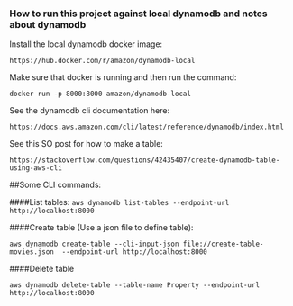 ### How to run this project against local dynamodb and notes about dynamodb

Install the local dynamodb docker image:

`https://hub.docker.com/r/amazon/dynamodb-local`

Make sure that docker is running and then run the command:

`docker run -p 8000:8000 amazon/dynamodb-local`

See the dynamodb cli documentation here:

`https://docs.aws.amazon.com/cli/latest/reference/dynamodb/index.html`

See this SO post for how to make a table:

`https://stackoverflow.com/questions/42435407/create-dynamodb-table-using-aws-cli`

##Some CLI commands:

####List tables: 
`aws dynamodb list-tables --endpoint-url http://localhost:8000`

####Create table (Use a json file to define table):

`aws dynamodb create-table --cli-input-json file://create-table-movies.json  --endpoint-url http://localhost:8000`

####Delete table

`aws dynamodb delete-table --table-name Property --endpoint-url http://localhost:8000`
